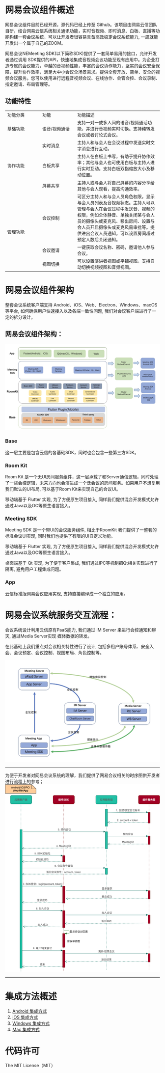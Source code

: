 # 网易会议组件概述
网易会议组件目前已经开源，源代码已经上传至 Github。该项目由网易云信团队自研，结合网易云信系统相关通讯功能，实时音视频、即时消息、白板、直播等功能构建一套会议系统，可以让开发者很容易具备高效稳定会议系统能力, 一周就能开发出一个属于自己的ZOOM。    


网易会议NEMeeting SDK(以下简称SDK)提供了一套简单易用的接口，允许开发者通过调用 SDK提供的API，快速地集成音视频会议功能至现有应用中。为企业打造专属的会议能力，卓越的音视频性能，丰富的会议协作能力，坚实的会议安全保障，提升协作效率，满足大中小会议全场景需求。提供全套开放、简单、安全的视频会议服务。您可以使用进行远程音视频会议、在线协作、会管会控、会议录制、指定邀请、布局管理等。


## 功能特性

<table>
 <tr>
 	<td width="100px">功能分类</td>
	<td width="100px" >功能</td>
	<td>功能描述</td>
 </tr>
  <tr>
 	<td>基础功能 </td>
	<td>语音/视频通话</td>
	<td>支持一对一或多人间的语音/视频通话功能，并进行音视频实时切换。支持纯转发会议或者讨论式会议。</td>
  </tr>
  <tr>
    <td rowspan="3">协作功能 </td>
	<td>实时消息</td>
	<td>主持人和与会人在会议过程中发送实时文字消息进行互动。</td>
 </tr>
   <tr>
	<td>白板共享</td>
	<td>主持人在白板上书写，有助于提升协作效率；其他与会人也可使用白板与主持人进行实时互动。支持白板双指缩放大小及移动位置。</td>
 </tr>
   <tr>
	<td>屏幕共享</td>
	<td>主持人或与会人将自己屏幕的内容分享给其他与会人观看，提高沟通效率。</td>
 </tr>
  <tr>
    <td rowspan="3">管理功能 </td>
	<td>会议控制</td>
	<td>可区分主持人和与会人员角色权限，显示与会人员列表及音视频状态。主持人可以管理与会人在会议过程中发送音、视频的权限，例如全体静音、单独关闭某与会人员的摄像头或麦克风、移出房间、设置与会人员开启摄像头或麦克风需审批等。提供进出会议人员通知，可以设置房间超过预定人数后关闭通知。</td>
 </tr>
   <tr>
	<td>会议邀请</td>
	<td>一键获取会议名称、密码，邀请他人参与会议。</td>
 </tr>
   <tr>
	<td>视图切换</td>
	<td>可以设置演讲者视图或平铺视图。支持自动切换视频视图和音频视图。</td>
 </tr>
</table>


# 网易会议组件架构
整套会议系统客户端支持 Android、iOS、Web、Electron、Windows、macOS等平台, 如何确保用户快速接入以及各端一致性问题, 我们对会议客户端进行了一定的拆分设计。

## 网易会议组件架构：
![meeting framework](https://github.com/J-yying/MeetingDocument/blob/main/%E7%BD%91%E6%98%93%E4%BC%9A%E8%AE%AE%E7%BB%84%E4%BB%B6%E6%9E%B6%E6%9E%84.jpeg)

### Base

这一层主要是包含云信的各基础SDK，同时也会包含一些第三方SDK。

### Room Kit

Room Kit 是一个无UI房间服务组件，这一层承载了和Server通信逻辑，同时处理了一些会控逻辑，未来方向也会演进成一个泛会议的房间服务。如果用户不想复用我们默认的UI布局, 可以基于Room Kit来实现自己的会议UI。

移动端基于 Flutter 实现, 为了方便原生项目接入, 同样我们提供混合开发模式允许通过Java以及OC等原生语言接入。

### Meeting SDK

Meeting SDK 是一个带UI的会议服务组件, 相比于RoomKit 我们提供了一整套的标准会议UI实现, 同时我们也提供了有限的UI自定义功能。

移动端基于 Flutter 实现, 为了方便原生项目接入, 同样我们提供混合开发模式允许通过Java以及OC等原生语言接入。

桌面端基于 Qt 实现, 为了便于客户集成, 我们通过IPC等机制把Qt相关实现进行了隔离, 避免用户工程集成问题。

### App

云信标准版网易会议应用实现, 支持直接编译成一个独立的应用。

# 网易会议系统服务交互流程：

会议系统设计利用云信原有PaaS能力, 我们通过 IM Server 来进行会控通知和聊天, 通过Media Server实现 媒体数据的转发。   

在此基础上我们重点对会议相关特性进行了设计, 包括多租户账号体系、安全入会、会议预定、会议控制、视图布局、角色控制等。  


![meeting_server](https://github.com/J-yying/MeetingDocument/blob/main/%E4%BC%9A%E8%AE%AE%E6%9C%8D%E5%8A%A1.jpeg)  

--------------------


为便于开发者对网易会议系统的理解，我们提供了网易会议相关的时序图供开发者进行流程上的参考；    
![meeting_flow_chart](https://github.com/J-yying/MeetingDocument/blob/main/meeting_flow_chart.png)

--------------------

# 集成方法概述
1. [Android 集成方式](https://github.com/netease-kit/documents/blob/main/%E4%B8%9A%E5%8A%A1%E7%BB%84%E4%BB%B6/%E4%BC%9A%E8%AE%AE%E7%BB%84%E4%BB%B6/%E5%BF%AB%E9%80%9F%E5%BC%80%E5%A7%8B/%E8%B7%91%E9%80%9A%E7%A4%BA%E4%BE%8B%E9%A1%B9%E7%9B%AE_Android.md)
2. [iOS 集成方式](https://github.com/netease-kit/documents/blob/main/%E4%B8%9A%E5%8A%A1%E7%BB%84%E4%BB%B6/%E4%BC%9A%E8%AE%AE%E7%BB%84%E4%BB%B6/%E5%BF%AB%E9%80%9F%E5%BC%80%E5%A7%8B/%E8%B7%91%E9%80%9A%E7%A4%BA%E4%BE%8B%E9%A1%B9%E7%9B%AE_iOS.md)
3. [Windows 集成方式](https://github.com/netease-kit/documents/blob/main/%E4%B8%9A%E5%8A%A1%E7%BB%84%E4%BB%B6/%E4%BC%9A%E8%AE%AE%E7%BB%84%E4%BB%B6/%E5%BF%AB%E9%80%9F%E5%BC%80%E5%A7%8B/%E8%B7%91%E9%80%9A%E7%A4%BA%E4%BE%8B%E9%A1%B9%E7%9B%AE_Windows.md)
4. [Mac 集成方式](https://github.com/netease-kit/documents/blob/main/%E4%B8%9A%E5%8A%A1%E7%BB%84%E4%BB%B6/%E4%BC%9A%E8%AE%AE%E7%BB%84%E4%BB%B6/%E5%BF%AB%E9%80%9F%E5%BC%80%E5%A7%8B/%E8%B7%91%E9%80%9A%E7%A4%BA%E4%BE%8B%E9%A1%B9%E7%9B%AE_MacOS.md)

# 代码许可
The MIT License（MIT）
